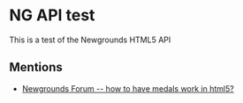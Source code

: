 # NG API test

This is a test of the Newgrounds HTML5 API

## Mentions

* [Newgrounds Forum -- how to have medals work in html5?](http://www.newgrounds.com/bbs/topic/1363847)
